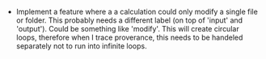 - Implement a feature where a a calculation could only modify a single file or folder. This probably needs a different label (on top of 'input' and 'output'). Could be something like 'modify'. This will create circular loops, therefore when I trace proverance, this needs to be handeled separately not to run into infinite loops.